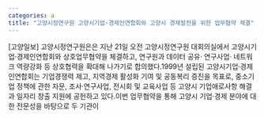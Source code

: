 ```yaml
---
categories: a
title: "고양시정연구원 고양시기업·경제인연합회와 고양시 경제발전을 위한 업무협약 체결"
---
```

[고양일보] 고양시정연구원은은 지난 21일 오전 고양시정연구원 대회의실에서 고양시기업·경제인연합회와 상호업무협약을 체결하고, 연구원과 데이터 공유· 연구사업· 네트워크 역량강화 등 상호협력을 확대해 나가기로 합의했다.1999년 설립된 고양시기업·경제인연합회는 기업경쟁력 제고, 지역경제 활성화 기여 및 공동복리 증진을 목표로, 중소기업 정책에 관한 자문, 조사·연구사업, 전시회 및 교육사업 등 고양시 기업애로사항 해결과 일자리 창출 지원에 공헌하고 있다.이번 업무협약을 통해 고양시 기업·경제 분야에 대한 전문성을 바탕으로 두 기관이